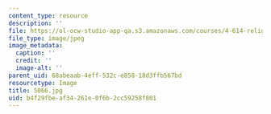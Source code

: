 ```yaml
---
content_type: resource
description: ''
file: https://ol-ocw-studio-app-qa.s3.amazonaws.com/courses/4-614-religious-architecture-and-islamic-cultures-fall-2002/b4f29fbeaf34261e0f6b2cc59258f801_5066.jpg
file_type: image/jpeg
image_metadata:
  caption: ''
  credit: ''
  image-alt: ''
parent_uid: 68abeaab-4eff-532c-e858-18d3ffb567bd
resourcetype: Image
title: 5066.jpg
uid: b4f29fbe-af34-261e-0f6b-2cc59258f801
---
```

